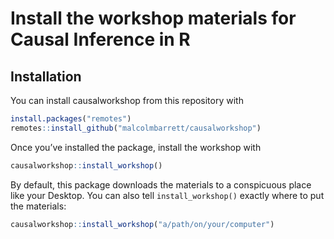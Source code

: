 
<!-- README.md is generated from README.Rmd. Please edit that file -->

# Install the workshop materials for Causal Inference in R

<!-- badges: start -->

<!-- badges: end -->

## Installation

You can install causalworkshop from this repository with

``` r
install.packages("remotes")
remotes::install_github("malcolmbarrett/causalworkshop")
```

Once you’ve installed the package, install the workshop with

``` r
causalworkshop::install_workshop()
```

By default, this package downloads the materials to a conspicuous place
like your Desktop. You can also tell `install_workshop()` exactly where
to put the materials:

``` r
causalworkshop::install_workshop("a/path/on/your/computer")
```
